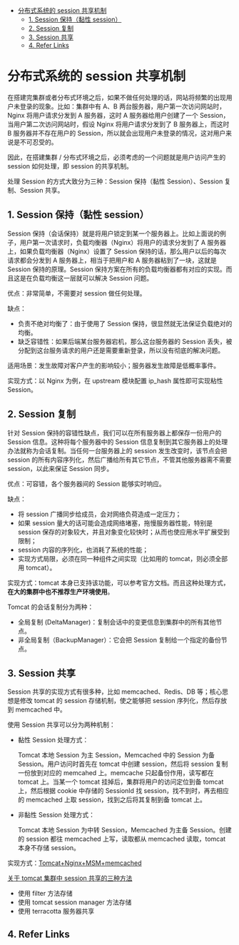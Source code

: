- [分布式系统的 session 共享机制](#分布式系统的-session-共享机制)
  - [1. Session 保持（黏性 session）](#1-session-保持黏性-session)
  - [2. Session 复制](#2-session-复制)
  - [3. Session 共享](#3-session-共享)
  - [4. Refer Links](#4-refer-links)

# 分布式系统的 session 共享机制

在搭建完集群或者分布式环境之后，如果不做任何处理的话，网站将频繁的出现用户未登录的现象。比如：集群中有 A、B 两台服务器，用户第一次访问网站时，Nginx 将用户请求分发到 A 服务器，这时 A 服务器给用户创建了一个 Session，当用户第二次访问网站时，假设 Nginx 将用户请求分发到了 B 服务器上，而这时 B 服务器并不存在用户的 Session，所以就会出现用户未登录的情况，这对用户来说是不可忍受的。

因此，在搭建集群 / 分布式环境之后，必须考虑的一个问题就是用户访问产生的 session 如何处理，即 session 的共享机制。

处理 Session 的方式大致分为三种：Session 保持（黏性 Session）、Session 复制、Session 共享。

## 1. Session 保持（黏性 session）

Session 保持（会话保持）就是将用户锁定到某一个服务器上。比如上面说的例子，用户第一次请求时，负载均衡器（Nginx）将用户的请求分发到了 A 服务器上，如果负载均衡器（Nginx）设置了 Session 保持的话，那么用户以后的每次请求都会分发到 A 服务器上，相当于把用户和 A 服务器粘到了一块，这就是 Session 保持的原理。Session 保持方案在所有的负载均衡器都有对应的实现。而且这是在负载均衡这一层就可以解决 Session 问题。

优点：非常简单，不需要对 session 做任何处理。

缺点：
- 负责不绝对均衡了：由于使用了 Session 保持，很显然就无法保证负载绝对的均衡。
- 缺乏容错性：如果后端某台服务器宕机，那么这台服务器的 Session 丢失，被分配到这台服务请求的用户还是需要重新登录，所以没有彻底的解决问题。

适用场景：发生故障对客户产生的影响较小；服务器发生故障是低概率事件。

实现方式：以 Nginx 为例，在 upstream 模块配置 ip_hash 属性即可实现粘性 Session。

## 2. Session 复制

针对 Session 保持的容错性缺点，我们可以在所有服务器上都保存一份用户的 Session 信息。这种将每个服务器中的 Session 信息复制到其它服务器上的处理办法就称为会话复制。当任何一台服务器上的 session 发生改变时，该节点会把 session 的所有内容序列化，然后广播给所有其它节点，不管其他服务器需不需要 session，以此来保证 Session 同步。

优点：可容错，各个服务器间的 Session 能够实时响应。

缺点：
- 将 session 广播同步给成员，会对网络负荷造成一定压力；
- 如果 session 量大的话可能会造成网络堵塞，拖慢服务器性能，特别是 session 保存的对象较大，并且对象变化较快时；从而也使应用水平扩展受到限制；
- session 内容的序列化，也消耗了系统的性能；
- 实现方式局限，必须在同一种组件之间实现（比如用的 tomcat，则必须全部用 tomcat）。

实现方式：tomcat 本身已支持该功能，可以参考官方文档。而且这种处理方式，**在大的集群中也不推荐生产环境使用**。

Tomcat 的会话复制分为两种：
- 全局复制 (DeltaManager)：复制会话中的变更信息到集群中的所有其他节点。
- 非全局复制（BackupManager）：它会把 Session 复制给一个指定的备份节点。

## 3. Session 共享

Session 共享的实现方式有很多种，比如 memcached、Redis、DB 等；核心思想是修改 tomcat 的 session 存储机制，使之能够把 session 序列化，然后存放到 memcached 中。

使用 Session 共享可以分为两种机制：
- 黏性 Session 处理方式：
  
  Tomcat 本地 Session 为主 Session，Memcached 中的 Session 为备 Session。用户访问时首先在 tomcat 中创建 session，然后将 session 复制一份放到对应的 memcahed 上。memcache 只起备份作用，读写都在 tomcat 上。当某一个 tomcat 挂掉后，集群将用户的访问定位到备 tomcat 上，然后根据 cookie 中存储的 SessionId 找 session，找不到时，再去相应的 memcached 上取 session，找到之后将其复制到备 tomcat 上。

- 非黏性 Session 处理方式：
  
  Tomcat 本地 Session 为中转 Session，Memcached 为主备 Session。创建的 session 都往 memcached 上写，读取都从 memcached 读取，tomcat 本身不存储 session。

实现方式：[Tomcat+Nginx+MSM+memcached](https://my.oschina.net/bgq365/blog/870569) 

[关于 tomcat 集群中 session 共享的三种方法](http://ezerg.iteye.com/blog/2068557) 
- 使用 filter 方法存储
- 使用 tomcat session manager 方法存储
- 使用 terracotta 服务器共享

## 4. Refer Links
